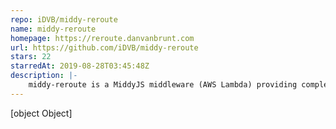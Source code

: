 ```yaml
---
repo: iDVB/middy-reroute
name: middy-reroute
homepage: https://reroute.danvanbrunt.com
url: https://github.com/iDVB/middy-reroute
stars: 22
starredAt: 2019-08-28T03:45:48Z
description: |-
    middy-reroute is a MiddyJS middleware (AWS Lambda) providing complex redirect, rewrite and proxying capabilities by placing a rules file into your S3 bucket.
---
```


[object Object]

